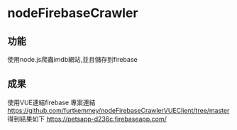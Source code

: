 # nodeFirebaseCrawler
## 功能
使用node.js爬蟲imdb網站,並且儲存到firebase

## 成果
使用VUE連結firebase
專案連結
https://github.com/furtkemmey/nodeFirebaseCrawlerVUEClient/tree/master
得到結果如下
https://petsapp-d236c.firebaseapp.com/
